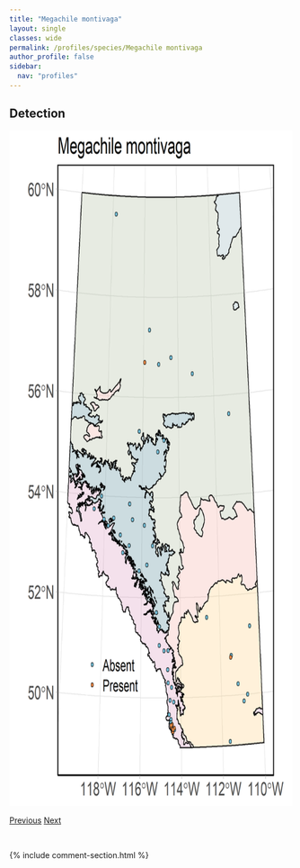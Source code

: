 ```yaml
---
title: "Megachile montivaga"
layout: single
classes: wide
permalink: /profiles/species/Megachile montivaga
author_profile: false
sidebar:
  nav: "profiles"
---
```


<h2>Detection</h2>

<a href="/assets/figures/species/Megachile montivaga/range-map.png">
<img src="/assets/figures/species/Megachile montivaga/range-map.png" height = "1200" width = "800">
</a>

<a href="/profiles/species/Megachile melanophea" class="pagination--pager" title="PreviousName">Previous</a> <a href="/profiles/species/Megachile perihirta" class="pagination--pager" title="NextName">Next</a>

<p>&nbsp;</p>

{% include comment-section.html %}
